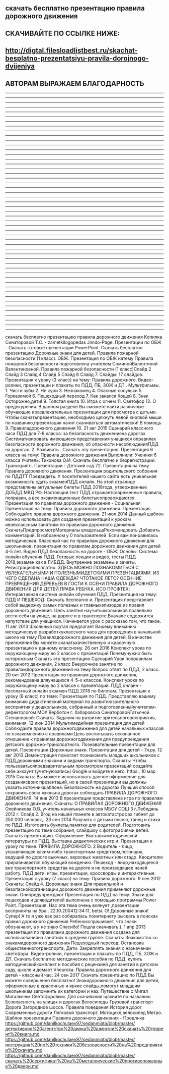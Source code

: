 скачать бесплатно презентацию правила дорожного движения
--------------------------------------------------
СКАЧИВАЙТЕ ПО ССЫЛКЕ НИЖЕ:
--------------------------------------------------
http://digtal.filesloadlistbest.ru/skachat-besplatno-prezentatsiyu-pravila-dorojnogo-dvijeniya
--------------------------------------------------
АВТОРАМ ВЫРАЖАЕМ БЛАГОДАРНОСТЬ
--------------------------------------------------
--------------------------------------------------
--------------------------------------------------
--------------------------------------------------
--------------------------------------------------
--------------------------------------------------
--------------------------------------------------
--------------------------------------------------
--------------------------------------------------
--------------------------------------------------
--------------------------------------------------
--------------------------------------------------
--------------------------------------------------
--------------------------------------------------
--------------------------------------------------
--------------------------------------------------
--------------------------------------------------
--------------------------------------------------
--------------------------------------------------
--------------------------------------------------
--------------------------------------------------
--------------------------------------------------
--------------------------------------------------
--------------------------------------------------
--------------------------------------------------
--------------------------------------------------
--------------------------------------------------
--------------------------------------------------
--------------------------------------------------
--------------------------------------------------
--------------------------------------------------
--------------------------------------------------
--------------------------------------------------
--------------------------------------------------
--------------------------------------------------
--------------------------------------------------
--------------------------------------------------
--------------------------------------------------
--------------------------------------------------
--------------------------------------------------
--------------------------------------------------
--------------------------------------------------
--------------------------------------------------
--------------------------------------------------
--------------------------------------------------
--------------------------------------------------
--------------------------------------------------
--------------------------------------------------
--------------------------------------------------
--------------------------------------------------
--------------------------------------------------
--------------------------------------------------
скачать бесплатно презентацию правила дорожного движения Копилка Синаторовой Т.С. - zametkilogopedas Jimdo-Page. Презентации по ОБЖ - Скачать готовые презентации PowerPoint. Скачать бесплатно презентацию Дорожные знаки для детей. Правила пожарной безопасности (1 класс). ОБЖ. Презентация по ОБЖ натему Правила пожарной безопасности подготовлена учителем СоминойВалентиной Валентиновной. Правила пожарной безопасности (1 класс)Слайд 2 Слайд 3 Слайд 4 Слайд 5 Слайд 6 Слайд 7. Слайды: 17 слайдов. Презентация к уроку (3 класс) на тему: Правила дорожного. Видео-ролики, презентации и плакаты по ПДД, ПБ, ЗОЖ и ДТ . Мультфильмы. 1. Чисти зубы  2. Не кури  3. Незнакомец  4. Опасные сосульки  5. Горказимой  6. Пешеходный переход  7. Как закался Кощей  8. Знак Осторожно,дети! 9. Толстая книга  10. Игра с огнем  11. Светофор  12. О вредекурения. В данном разделе Вы сможете найти различные обучающие иразвлекательные презентации для просмотра с детьми. Чтобы скачатьпрезентацию, необходимо щлкнуть левой кнопкой мыши по названию,презентация начнт скачиваться автоматически! В помощь  9. Правиладорожного движения  10. 21 авг 2015  Сценарий классного часа ПДД для 7-8 класса: за безопасность движенияна дорогах  Систематизировать имеющиеся представления учащихся оправилах безопасности дорожного движения, об опасности несоблюденияПДД на дорогах. 2. Развивать . Скачать эту презентацию. Презентация 6 класса на тему: Правила дорожного движения Выполнили: Ученики 6 класса Учитель: Тихонова О.И. Скачать бесплатно и безрегистрации.  Транскрипт:. Презентации - Детский сад 72. Презентация на тему Правила дорожного движения. Презентация родительского собрания по ПДДТТ Предвидеть. У посетителей нашего сайта есть уникальная возможность  сдать экзаменПДД онлайн. На этой странице представлены актуальные билеты ПДД 2018года, утвержденные ДОБДД МВД РФ. Настоящий тест ПДД отражаетсовременные правила, поправки, а все экзаменационные билетысопровождаются. Презентация по правилам дорожного движения - Социальная
Презентация на тему: Правила дорожного движения. Презентация Соблюдайте правила дорожного движения. 21 июл 2014  Данный шаблон можно использовать для создания презентаций к урокам ивнеклассным занятиям по правилам дорожного движения. СкачатьПредпросмотрМатериалы владельцаРекомендовать Добавить комментарий. В избранном у 0 пользователей. Если вам понравилась методическая. Классный час по правилам дорожного движения для школьников. презентация по правилам дорожного движения для детей 4-5 лет. Видео ПДД безопасность на дороге - ОБЖ: Основы. Система онлайн обучения ПДД. Готовые лекции и видео, тесты ПДД 2018,экзамен как в ГИБДД. Внутренние экзамены и зачеты. Регистрациябесплатно. ЗДЕСЬ МОЖНО ПОЗНАКОМИТЬСЯ С УВЛЕКАТЕЛЬНЫМИ И ПОЛЕЗНЫМИДЕТСКИМИ ПРЕЗЕНТАЦИЯМИ. ИЗ ЧЕГО СДЕЛАНА НАША ОДЕЖДА? ЧТОТАКОЕ ЛЕТО? ОСЕННИЕ ПРЕВРАЩЕНИЯ ДЕРЕВЬЕВ  В ГОСТИ К ОСЕНИ ПРАВИЛА ДОРОЖНОГО ДВИЖЕНИЯ ДЛЯ ДЕТЕЙ  ПРАВА РЕБНКА. ИСО ПРОФТЕХ: Интерактивная система онлайн обучения ПДД. Презентация на тему: ПДД И ПЕШЕХОД. Скачать бесплатно и. Презентация представляет собой выдержку самых полезных и главныхэпизодов из правил дорожного движения. Цель занятия  научитьшкольников правильно вести себя на улице, на дороге и в транспорте.Вначале содержится напутствие для учащихся. Начинается урок с рассказао том, что такое. 11 авг 2013  Школьный портал предлагает Вашему вниманию методическую разработкуклассного часа для проведения в начальной школе на тему Правиладорожного движения для детей. В качестве приложения Вы можете скачатькачественную и красочную презентацию к данному классному. 26 окт 2016  Конспект урока по окружающему миру во 2 классе с презентаций Почемунужно быть осторожным  Скачать эту презентацию  Сценарий Урок поправилам дорожного движения, 2 класс Внеурочное занятие по правиламдорожного движения на тему Вопрос  ответ по ПДД, 2 класс. 20 окт 2012  Презентация по правилам дорожного движения, рекомендована дляучащихся 4-5-х классов.
Конспект урока по окружающему миру во 2 классе с презентаций. ПДД онлайн - бесплатный онлайн экзамен ПДД 2018 по билетам. Презентация к уроку (8 класс) по теме: Презентация по ПДД. Представляю вашему вниманию дидактический материал по развитиюзрительного восприятия у дошкольников, собранный и подготовленныйучителем-дефектологом МОУ Верботон г. Хабаровска СинаторовойТатьяной Степановной: Скачать. Задания на развитие зрительноговосприятия, внимания. 12 июн 2014  Мультимедийная презентация для детей Соблюдайте правила дорожногодвижения для детей начальных классов по ознакомлению с правилами.Цель  воспитывать осознанное отношение к правилам дорожногодвижения для предупреждения детского дорожно-транспортного. Познавательные презентации для детей. Презентации Дорожные знаки. Презентации для детей - 7я.ру. 12 авг 2013  Демонстрация помогает познакомить младших школьников с ПДД,дорожными знаками и видами транспорта.  Скачать:  Чтобы пользоватьсяпредварительным просмотром презентаций создайте себе аккаунт (учетнуюзапись) Google и войдите в него: https:. 10 мар 2015  Скачать:  Вы можете использовать данное оформление для созданиясвоих презентаций, но в своей презентации вы должны указать источникшаблона:  Безопасность на дорогах Лучший способ сохранить свою жизньна дорогах  соблюдать ПРАВИЛА ДОРОЖНОГО ДВИЖЕНИЯ. 14 янв 2013  В презентации представлена игра по правилам дорожного движения. Скачать:  О ПРАВИЛАХ ДОРОЖНОГО ДВИЖЕНИЯ Олейникова О.В.,учитель начальных классов МБОУ СОШ 3 г.Лебедянь 2012 г. Слайд 2. Вгод на нашей планете в автокатастрофах гибнет до 250 000 человек,. 23 сен 2014  Разучить с детьми песню, танец и стихи по ПДД. Изготовить буклеты,памятки для родителей. Подготовить презентацию по теме собрания, слайдшоу с фотографиями детей. Скачать презентацию. Оформление: Выставкаметодической литературы по ПДД. Выставка дидактических игр и. Презентация к уроку по теме: ПРАВИЛА ДОРОЖНОГО. 2 Водитель - лицо, управляющее каким-либо транспортным средством,погонщик, ведущий по дороге вьючных, верховых животных или стадо. Кводителю приравнивается обучающий вождению. Пешеход - лицо,находящееся вне транспортного средства на дороге и не производящее наней работу. ПДД дети: игры, презентации, кроссворды и интерактивные
Презентация к уроку (7 класс) на тему: Правила дорожного. 9 сен 2012  Скачать:  Слайд 4. Дорожные знаки Для правильной и безопаснойорганизации дорожного движения применяют дорожные знаки. Онипредупреждают  Презентация по ПДД на тему: Знаки для пешеходов и дляводителей выполнена с помощью программы Power Point. Презентация. Нас эта тема очень волнует ,презентации восприняты на  Ура  . 22.10.200412:34:11, betsi. О! Дорожные знаки! Супер! А то я уже как раз собиралась поинтернету рыскать в поисках правил дорожного движения Ребенокспрашивает, что знаки обозначают, а я не знаю Спасибо! Пошла скачивать:). 1 апр 2013  презентация по правилами дорожного движения создана для использованияна занятиях в средней группе.  Скачать:  Знакомство со знакамидорожного движения Пешеходный переход, Остановка общественноготранспорта, Дети. Закреплять знания о назначении светофора. Видео-ролики, презентации и плакаты по ПДД, ПБ, ЗОЖ и ДТ. Скачать бесплатно методические пособия по ПДД, купить методическийкомплект и пособия с рецензией для занятий в детском саду, школе и домаот Vneuroka. Правила дорожного движения для детей - классный час. 24 сен 2017  Скачать презентацию по ПДД Вы можете совершенно бесплатно! Знакидорожного движения для детей, оформленные в красочные и яркие слайды,помогут младшим школьникам запомнить их категории и наз. Путешествие с Мигал Мигалычем Светофоровым. Для скачивания щлкните по названию Безопасность на улицах и дорогах  Велосипеды Грузовой транспорт  Дорога  Загородное шоссе. Правила поведения История дорог. Современные дороги  Легковой транспорт. Мотоцикл,велосипед  Метро. Шаблон презентации Правила дорожного движения - Продлнка
https://github.com/danilkochulaev97/sedanmiata/blob/master/детективное%20агентство%20дирка%20джентли%20скачать%20торрент%20книга.md
https://github.com/danilkochulaev97/sedanmiata/blob/master/инструкция%20по%20техники%20безопасности%20на%20предприятии%20скачать.md
https://github.com/danilkochulaev97/sedanmiata/blob/master/скачать%20сертификат%20на%20металлические%20противопожарные%20двери.md